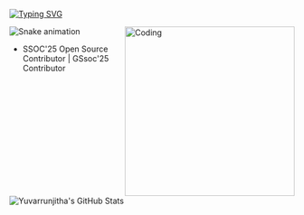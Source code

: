 
[![Typing SVG](https://readme-typing-svg.herokuapp.com?font=Fira+Code&duration=2500&pause=1000&color=00F7FF&center=true&vCenter=true&width=500&lines=Hey%2C+I'm+Yuvarrunjitha+RS!;2nd+Year+CSE(AIML)+Student;Web+Dev+%7C+AI+Explorer;Always+Learning;AI+and++ML+Enthuasist+%F0%9F%92%A1)](https://git.io/typing-svg)

<img align="right" alt="Coding" width="300" src="https://media.giphy.com/media/qgQUggAC3Pfv687qPC/giphy.gif">

![Snake animation](https://github.com/2024yuva/2024yuva/blob/output/github-contribution-grid-snake.svg)

- SSOC'25 Open Source Contributor | GSsoc'25 Contributor

![Yuvarrunjitha's GitHub Stats](https://github-readme-stats.vercel.app/api?username=2024yuva&show_icons=true&theme=radical&count_private=true)



<!---
2024yuva/2024yuva is a ✨ unique ✨ repository because its `README.md` (this file) appears on your GitHub profile.
You can click the Preview link to take a look at your changes.
--->
